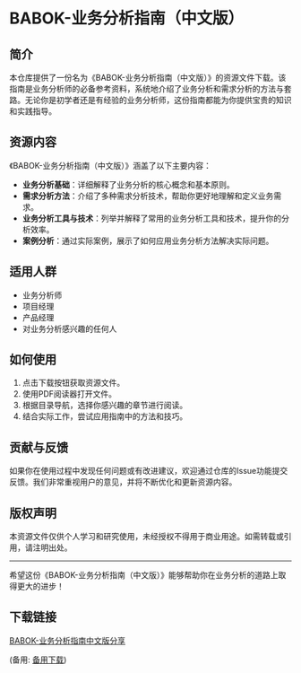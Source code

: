 # BABOK-业务分析指南（中文版）

## 简介

本仓库提供了一份名为《BABOK-业务分析指南（中文版）》的资源文件下载。该指南是业务分析师的必备参考资料，系统地介绍了业务分析和需求分析的方法与套路。无论你是初学者还是有经验的业务分析师，这份指南都能为你提供宝贵的知识和实践指导。

## 资源内容

《BABOK-业务分析指南（中文版）》涵盖了以下主要内容：

- **业务分析基础**：详细解释了业务分析的核心概念和基本原则。
- **需求分析方法**：介绍了多种需求分析技术，帮助你更好地理解和定义业务需求。
- **业务分析工具与技术**：列举并解释了常用的业务分析工具和技术，提升你的分析效率。
- **案例分析**：通过实际案例，展示了如何应用业务分析方法解决实际问题。

## 适用人群

- 业务分析师
- 项目经理
- 产品经理
- 对业务分析感兴趣的任何人

## 如何使用

1. 点击下载按钮获取资源文件。
2. 使用PDF阅读器打开文件。
3. 根据目录导航，选择你感兴趣的章节进行阅读。
4. 结合实际工作，尝试应用指南中的方法和技巧。

## 贡献与反馈

如果你在使用过程中发现任何问题或有改进建议，欢迎通过仓库的Issue功能提交反馈。我们非常重视用户的意见，并将不断优化和更新资源内容。

## 版权声明

本资源文件仅供个人学习和研究使用，未经授权不得用于商业用途。如需转载或引用，请注明出处。

---

希望这份《BABOK-业务分析指南（中文版）》能够帮助你在业务分析的道路上取得更大的进步！

## 下载链接
[BABOK-业务分析指南中文版分享](https://pan.quark.cn/s/f74d889c45a0) 

(备用: [备用下载](https://pan.baidu.com/s/1Ewv-8C9LbLNcnjusSajQoQ?pwd=1234))
